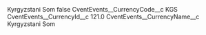 <?xml version="1.0" encoding="UTF-8"?>
<CustomMetadata xmlns="http://soap.sforce.com/2006/04/metadata" xmlns:xsi="http://www.w3.org/2001/XMLSchema-instance" xmlns:xsd="http://www.w3.org/2001/XMLSchema">
    <label>Kyrgyzstani Som</label>
    <protected>false</protected>
    <values>
        <field>CventEvents__CurrencyCode__c</field>
        <value xsi:type="xsd:string">KGS</value>
    </values>
    <values>
        <field>CventEvents__CurrencyId__c</field>
        <value xsi:type="xsd:double">121.0</value>
    </values>
    <values>
        <field>CventEvents__CurrencyName__c</field>
        <value xsi:type="xsd:string">Kyrgyzstani Som</value>
    </values>
</CustomMetadata>
